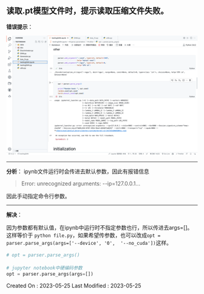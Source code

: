## 读取.pt模型文件时，提示读取压缩文件失败。



**错误提示**：

![](img/JupyterNotebook运行时parser报错.png)

---

**分析**：
ipynb文件运行时会传进去默认参数，因此有报错信息

> Error: unrecognized arguments: --ip=127.0.0.1...

因此手动指定命令行参数。

---

**解决**：

因为参数都有默认值，在ipynb中运行时不指定参数也行，所以传进去args=[]。这样等价于 `python file.py`，如果希望传参数，也可以改成`opt = parser.parse_args(args=['--device', '0',  '--no_cuda'])`这样。

```python
# opt = parser.parse_args()

# jupyter notebook中硬编码参数
opt = parser.parse_args(args=[])
```





Created On : 2023-05-25
Last Modified : 2023-05-25